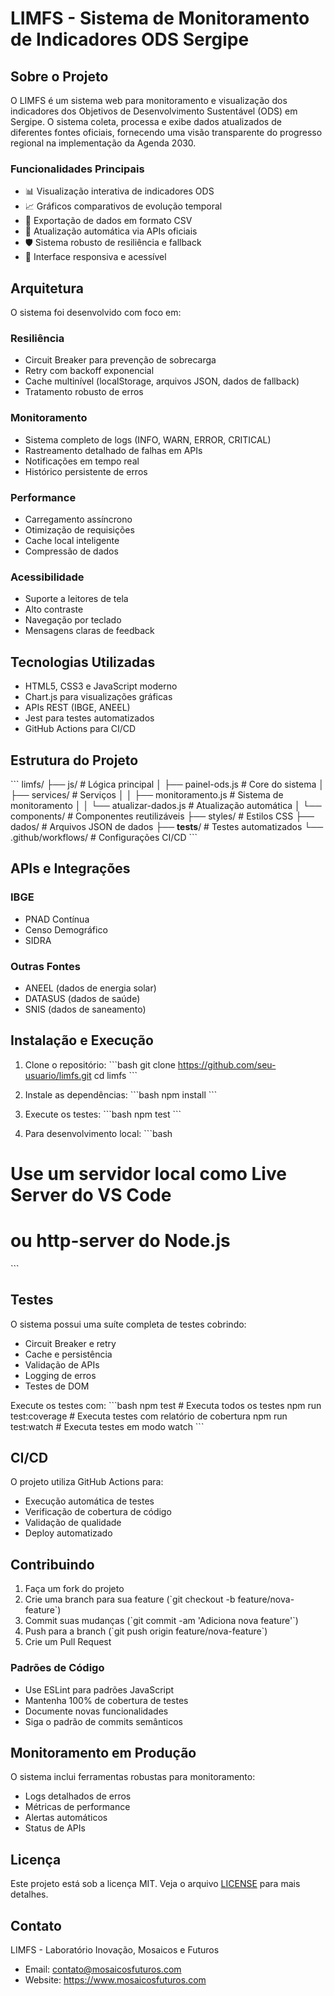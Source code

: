 # LIMFS - Sistema de Monitoramento de Indicadores ODS Sergipe

## Sobre o Projeto

O LIMFS é um sistema web para monitoramento e visualização dos indicadores dos Objetivos de Desenvolvimento Sustentável (ODS) em Sergipe. O sistema coleta, processa e exibe dados atualizados de diferentes fontes oficiais, fornecendo uma visão transparente do progresso regional na implementação da Agenda 2030.

### Funcionalidades Principais

- 📊 Visualização interativa de indicadores ODS
- 📈 Gráficos comparativos de evolução temporal
- 💾 Exportação de dados em formato CSV
- 🔄 Atualização automática via APIs oficiais
- 🛡️ Sistema robusto de resiliência e fallback
- 📱 Interface responsiva e acessível

## Arquitetura

O sistema foi desenvolvido com foco em:

### Resiliência
- Circuit Breaker para prevenção de sobrecarga
- Retry com backoff exponencial
- Cache multinível (localStorage, arquivos JSON, dados de fallback)
- Tratamento robusto de erros

### Monitoramento
- Sistema completo de logs (INFO, WARN, ERROR, CRITICAL)
- Rastreamento detalhado de falhas em APIs
- Notificações em tempo real
- Histórico persistente de erros

### Performance
- Carregamento assíncrono
- Otimização de requisições
- Cache local inteligente
- Compressão de dados

### Acessibilidade
- Suporte a leitores de tela
- Alto contraste
- Navegação por teclado
- Mensagens claras de feedback

## Tecnologias Utilizadas

- HTML5, CSS3 e JavaScript moderno
- Chart.js para visualizações gráficas
- APIs REST (IBGE, ANEEL)
- Jest para testes automatizados
- GitHub Actions para CI/CD

## Estrutura do Projeto

\`\`\`
limfs/
├── js/                      # Lógica principal
│   ├── painel-ods.js       # Core do sistema
│   ├── services/           # Serviços
│   │   ├── monitoramento.js    # Sistema de monitoramento
│   │   └── atualizar-dados.js  # Atualização automática
│   └── components/         # Componentes reutilizáveis
├── styles/                 # Estilos CSS
├── dados/                  # Arquivos JSON de dados
├── __tests__/             # Testes automatizados
└── .github/workflows/     # Configurações CI/CD
\`\`\`

## APIs e Integrações

### IBGE
- PNAD Contínua
- Censo Demográfico
- SIDRA

### Outras Fontes
- ANEEL (dados de energia solar)
- DATASUS (dados de saúde)
- SNIS (dados de saneamento)

## Instalação e Execução

1. Clone o repositório:
\`\`\`bash
git clone https://github.com/seu-usuario/limfs.git
cd limfs
\`\`\`

2. Instale as dependências:
\`\`\`bash
npm install
\`\`\`

3. Execute os testes:
\`\`\`bash
npm test
\`\`\`

4. Para desenvolvimento local:
\`\`\`bash
# Use um servidor local como Live Server do VS Code
# ou http-server do Node.js
\`\`\`

## Testes

O sistema possui uma suíte completa de testes cobrindo:

- Circuit Breaker e retry
- Cache e persistência
- Validação de APIs
- Logging de erros
- Testes de DOM

Execute os testes com:
\`\`\`bash
npm test                 # Executa todos os testes
npm run test:coverage    # Executa testes com relatório de cobertura
npm run test:watch      # Executa testes em modo watch
\`\`\`

## CI/CD

O projeto utiliza GitHub Actions para:

- Execução automática de testes
- Verificação de cobertura de código
- Validação de qualidade
- Deploy automatizado

## Contribuindo

1. Faça um fork do projeto
2. Crie uma branch para sua feature (\`git checkout -b feature/nova-feature\`)
3. Commit suas mudanças (\`git commit -am 'Adiciona nova feature'\`)
4. Push para a branch (\`git push origin feature/nova-feature\`)
5. Crie um Pull Request

### Padrões de Código

- Use ESLint para padrões JavaScript
- Mantenha 100% de cobertura de testes
- Documente novas funcionalidades
- Siga o padrão de commits semânticos

## Monitoramento em Produção

O sistema inclui ferramentas robustas para monitoramento:

- Logs detalhados de erros
- Métricas de performance
- Alertas automáticos
- Status de APIs

## Licença

Este projeto está sob a licença MIT. Veja o arquivo [LICENSE](LICENSE) para mais detalhes.

## Contato

LIMFS - Laboratório Inovação, Mosaicos e Futuros
- Email: contato@mosaicosfuturos.com
- Website: https://www.mosaicosfuturos.com